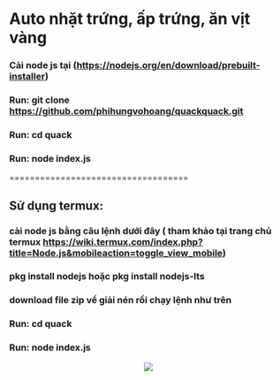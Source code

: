 ﻿# Auto nhặt trứng, ấp trứng, ăn vịt vàng

### Cài node js tại (https://nodejs.org/en/download/prebuilt-installer)

### Run: git clone https://github.com/phihungvohoang/quackquack.git

### Run: cd quack

### Run: node index.js

===================================
## Sử dụng termux:
### cài node js bằng câu lệnh dưới đây ( tham khảo tại trang chủ termux https://wiki.termux.com/index.php?title=Node.js&mobileaction=toggle_view_mobile)

### pkg install nodejs hoặc pkg install nodejs-lts

### download file zip về giải nén rồi chạy lệnh như trên

### Run: cd quack

### Run: node index.js

<div align="center">
    <img src="[./get_token.png](https://i.imgur.com/sORi4RC.png)">
    <br>
</div>
